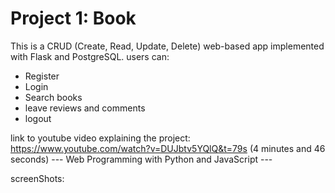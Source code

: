 # Project 1: Book
This is a CRUD (Create, Read, Update, Delete) web-based app implemented with Flask and PostgreSQL. 
users can: 
- Register 
- Login
- Search books 
- leave reviews and comments
- logout

 link to youtube video explaining the project: https://www.youtube.com/watch?v=DUJbtv5YQlQ&t=79s (4 minutes and 46 seconds)
--- Web Programming with Python and JavaScript ---

screenShots: 

